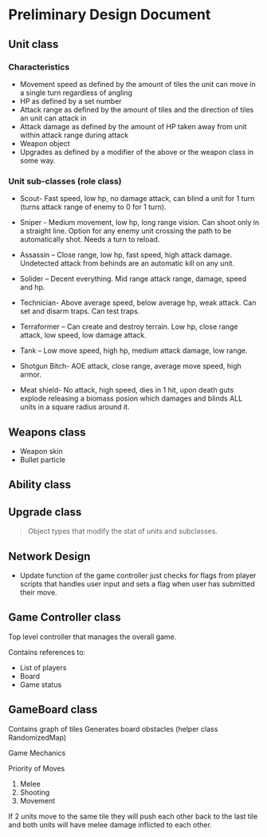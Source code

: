 # Preliminary Design Document
## Unit class

### Characteristics

* Movement speed as defined by the amount of tiles the unit can move in a single turn regardless of angling
* HP as defined by a set number
* Attack range as defined by the amount of tiles and the direction of tiles an unit can attack in
* Attack damage as defined by the amount of HP taken away from unit within attack range during attack
* Weapon object
* Upgrades as defined by a modifier of the above or the weapon class in some way.

###	Unit sub-classes (role class)

*	Scout- Fast speed, low hp, no damage attack, can blind a unit for 1 turn (turns attack range of 	enemy to 0 for 1 turn).

*	Sniper -  Medium movement, low hp, long range vision. Can shoot only in a straight line. 	Option for any enemy unit crossing the path to be automatically shot. Needs a turn to reload.

*	Assassin – Close range, low hp, fast speed, high attack damage. Undetected attack from behinds 	are an automatic kill on any unit.

*	Solider – Decent everything. Mid range attack range, damage, speed and hp.

*	Technician- Above average speed, below average hp, weak attack. Can set and disarm traps. Can test traps.

*	Terraformer – Can create and destroy terrain. Low hp, close range attack, low speed, low damage attack.

*	Tank – Low move speed, high hp, medium attack damage, low range.

*	Shotgun Bitch- AOE attack, close range, average move speed, high armor.

*	Meat shield- No attack, high speed, dies in 1 hit, upon death guts explode releasing a biomass posion which damages and blinds ALL units in a square radius around it.


## Weapons class

* Weapon skin
* Bullet particle

## Ability class


## Upgrade class

>Object types that modify the stat of units and subclasses.

## Network Design
* Update function of the game controller just checks for flags from player scripts that handles user input and sets a flag when user has submitted their move. 

## Game Controller class

Top level controller that manages the overall game.

Contains references to:
* List of players
* Board
* Game status

## GameBoard class

Contains graph of tiles
Generates board obstacles (helper class RandomizedMap)

Game Mechanics

Priority of Moves

1. Melee
2. Shooting
3. Movement

If 2 units move to the same tile they will push each other back to the last tile and both units will have melee damage inflicted to each other. 

